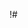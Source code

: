 
!# 

<html>
  <head>
    <script src="src/script.js">
    <img src="https://raw.githubusercontent.com/realm/realm.github.io/master/assets/img/favicons/favicon-120x120.png">
  </head>
  <body>
    <p>
      Corpus Locus und en Cristie. Shallom farve und ich bin Vabb quo ein, twie, drei, el... Faravodz dust bin Scheibe! Vall, vallarkiye, Don Parian.
    </p>
    <p>
   <tab>
     [...] Una figura es mucho importante porque Usted es poquito #%@$?!. Es tambien bueno. 
     [...] Ocho papas fritas con futbolera torta es muy buena. Necesito la leche tamdien. Tu gusta dias con el sol? Noches con el mucho dinero ...? Porque no los dos?!
   </tab>
    </p>
  </body>
  <footer> 
    🔲 
    <i>
      Copyright: REALmmarreitCH Co.
      M. Reitmajer
    </i>
    🔲
  </footer>
</html>
'''


# [**MARTA REITMAJER**](http://martareitmajer.com/)

'
# Header 1
## Header 2
### Header 3
'

- Bulleted
- List

1. Numbered
2. List

**Bold** and _Italic_ and `Code` text

[Link](url) and ![Image](src)




![Image-Repo](src/img.png)
[###**✴🌌✴️**###](https://martareitmajer.com/index.html)

<~~.*.~~>
_Testing 01/01/2024_
<~~.*.~~>
'
<~~.***.~~~>

@HEY!
@ Hello there!


### **REALM mar Reitch:
## _RealmarReitch_**
## by **Marta Reitmajer** 🖤
# 'Portfolio 
& 
# "_Stardust Art_"'


sMartART-A+
s_martA_rt_A+_


'''
